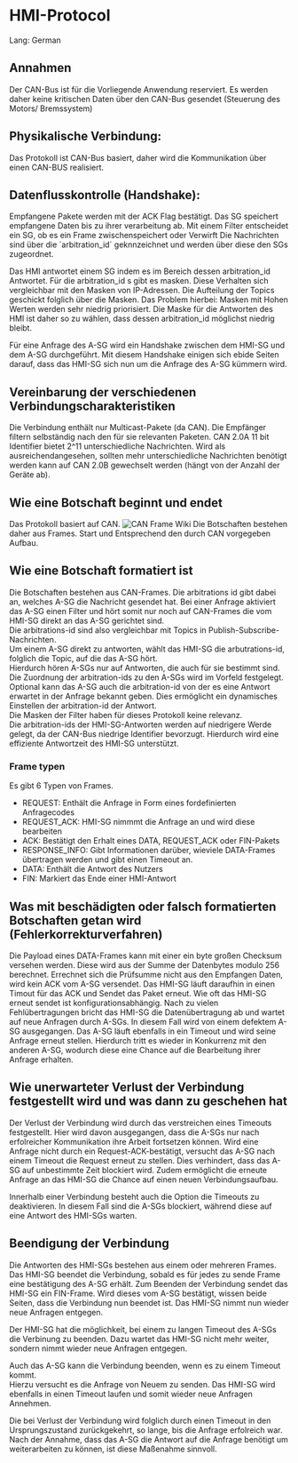 # HMI-Protocol
Lang: German

## Annahmen
Der CAN-Bus ist für die Vorliegende Anwendung reserviert.
Es werden daher keine kritischen Daten über den CAN-Bus gesendet (Steuerung des Motors/ Bremssystem)

## Physikalische Verbindung: 
Das Protokoll ist CAN-Bus basiert, daher wird die Kommunikation über einen
CAN-BUS realisiert. 

## Datenflusskontrolle (Handshake):
Empfangene Pakete werden mit der ACK Flag bestätigt.
Das SG speichert empfangene Daten bis zu ihrer verarbeitung ab.
Mit einem Filter entscheidet ein SG, ob es ein Frame zwischenspeichert oder Verwirft
Die Nachrichten sind über die ´arbitration_id´ geknnzeichnet und werden über diese den SGs zugeordnet.

Das HMI antwortet einem SG indem es im Bereich dessen arbitration_id Antwortet.
Für die arbitration_id s gibt es masken.
Diese Verhalten sich vergleichbar mit den Masken von IP-Adressen.
Die Aufteilung der Topics geschickt folglich über die Masken.
Das Problem hierbei: Masken mit Hohen Werten werden sehr niedrig priorisiert.
Die Maske für die Antworten des HMI ist daher so zu wählen, dass dessen arbitration_id möglichst niedrig bleibt.

Für eine Anfrage des A-SG wird ein Handshake zwischen dem HMI-SG und dem A-SG durchgeführt.
Mit diesem Handshake einigen sich ebide Seiten darauf, dass das HMI-SG sich nun um die Anfrage des 
A-SG kümmern wird.




## Vereinbarung der verschiedenen Verbindungscharakteristiken
Die Verbindung enthält nur Multicast-Pakete (da CAN).
Die Empfänger filtern selbständig nach den für sie relevanten Paketen.
CAN 2.0A 11 bit Identifier bietet 2^11 unterschiedliche Nachrichten.
Wird als ausreichendangesehen, sollten mehr unterschiedliche Nachrichten benötigt werden kann
auf CAN 2.0B gewechselt werden (hängt von der Anzahl der Geräte ab).


## Wie eine Botschaft beginnt und endet
Das Protokoll basiert auf CAN.
![CAN Frame Wiki](https://de.wikipedia.org/wiki/Controller_Area_Network#/media/File:CAN-Bus-frame_in_base_format_without_stuffbits.svg)
Die Botschaften bestehen daher aus Frames.
Start und Entsprechend den durch CAN vorgegeben Aufbau.


## Wie eine Botschaft formatiert ist
Die Botschaften bestehen aus CAN-Frames.
Die arbitrations id gibt dabei an, welches A-SG die Nachricht gesendet hat.
Bei einer Anfrage aktiviert das A-SG einen Filter und hört somit nur noch auf CAN-Frames die
vom HMI-SG direkt an das A-SG gerichtet sind.  
Die arbitrations-id sind also vergleichbar mit Topics in Publish-Subscribe-Nachrichten.  
Um einem A-SG direkt zu antworten, wählt das HMI-SG die arbutrations-id, folglich die Topic, auf die das A-SG hört.  
Hierdurch hören A-SGs nur auf Antworten, die auch für sie bestimmt sind.  
Die Zuordnung der arbitration-ids zu den A-SGs wird im Vorfeld festgelegt.
Optional kann das A-SG auch die arbitration-id von der es eine Antwort erwartet in der Anfrage bekannt geben.
Dies ermöglicht ein dynamisches Einstellen der arbitration-id der Antwort.  
Die Masken der Filter haben für dieses Protokoll keine relevanz.  
Die arbitration-ids der HMI-SG-Antworten werden auf niedrigere Werde gelegt, da der CAN-Bus niedrige Identifier bevorzugt.
Hierdurch wird eine effiziente Antwortzeit des HMI-SG unterstützt.  
### Frame typen

Es gibt 6 Typen von Frames.
- REQUEST: Enthält die Anfrage in Form eines fordefinierten Anfragecodes
- REQUEST_ACK: HMI-SG nimmmt die Anfrage an und wird diese bearbeiten
- ACK: Bestätigt den Erhalt eines DATA, REQUEST_ACK oder FIN-Pakets
- RESPONSE_INFO: Gibt Informationen darüber, wieviele DATA-Frames übertragen werden und gibt einen Timeout an.
- DATA: Enthält die Antwort des Nutzers
- FIN: Markiert das Ende einer HMI-Antwort



## Was mit beschädigten oder falsch formatierten Botschaften getan wird (Fehlerkorrekturverfahren)
Die Payload eines DATA-Frames kann mit einer ein byte großen Checksum versehen werden.
Diese wird aus der Summe der Datenbytes modulo 256 berechnet.
Errechnet sich die Prüfsumme nicht aus den Empfangen Daten, wird kein ACK vom A-SG versendet.
Das HMI-SG läuft daraufhin in einen Timout für das ACK und Sendet das Paket erneut.
Wie oft das HMI-SG erneut sendet ist konfigurationsabhängig.
Nach zu vielen Fehlübertragungen bricht das HMI-SG die Datenübertragung ab und wartet auf neue Anfragen durch A-SGs.
In diesem Fall wird von einem defektem A-SG ausgegangen. 
Das A-SG läuft ebenfalls in ein Timeout und wird seine Anfrage erneut stellen.
Hierdurch tritt es wieder in Konkurrenz mit den anderen A-SG, wodurch diese eine Chance auf die Bearbeitung ihrer Anfrage erhalten.


## Wie unerwarteter Verlust der Verbindung festgestellt wird und was dann zu geschehen hat
Der Verlust der Verbindung wird durch das verstreichen eines Timeouts festgestellt.
Hier wird davon ausgegangen, dass die A-SGs nur nach erfolreicher Kommunikation ihre Arbeit fortsetzen können.
Wird eine Anfrage nicht durch ein Request-ACK-bestätigt, versucht das A-SG nach einem Timeout die Request erneut zu stellen.
Dies verhindert, dass das A-SG auf unbestimmte Zeit blockiert wird.
Zudem ermöglicht die erneute Anfrage an das HMI-SG die Chance auf einen neuen Verbindungsaufbau.

Innerhalb einer Verbindung besteht auch die Option die Timeouts zu deaktivieren.
In diesem Fall sind die A-SGs blockiert, während diese auf eine Antwort des HMI-SGs warten.

## Beendigung der Verbindung
Die Antworten des HMI-SGs bestehen aus einem oder mehreren Frames.
Das HMI-SG beendet die Verbindung, sobald es für jedes zu sende Frame eine bestätigung des A-SG erhält.
Zum Beenden der Verbindung sendet das HMI-SG ein FIN-Frame.
Wird dieses vom A-SG bestätigt, wissen beide Seiten, dass die Verbindung nun beendet ist.
Das HMI-SG nimmt nun wieder neue Anfragen entgegen.  

Der HMI-SG hat die möglichkeit, bei einem zu langen Timeout des A-SGs die Verbinung zu beenden.
Dazu wartet das HMI-SG nicht mehr weiter, sondern nimmt wieder neue Anfragen entgegen.  

Auch das A-SG kann die Verbindung beenden, wenn es zu einem Timeout kommt.  
Hierzu versucht es die Anfrage von Neuem zu senden.
Das HMI-SG wird ebenfalls in einen Timeout laufen und somit wieder neue Anfragen Annehmen.  

Die bei Verlust der Verbindung wird folglich durch einen Timeout in den Ursprungszustand zurückgekehrt, 
so lange, bis die Anfrage erfolreich war.
Nach der Annahme, dass das A-SG die Antwort auf die Anfrage benötigt um weiterarbeiten zu können, ist diese Maßenahme sinnvoll.  
